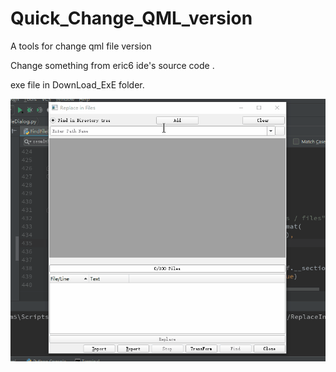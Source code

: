 # Quick_Change_QML_version
A tools for change qml file version

Change something from eric6 ide's source code . 

exe file in DownLoad_ExE folder.

![How to use](./ScreenShot/ScreenShot.gif)


